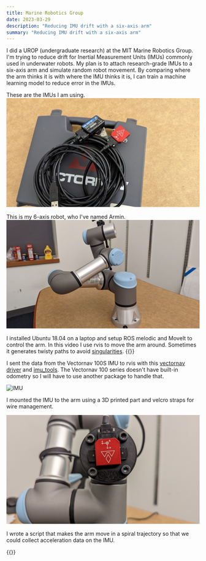 ```yaml
---
title: Marine Robotics Group
date: 2023-03-29
description: "Reducing IMU drift with a six-axis arm"
summary: "Reducing IMU drift with a six-axis arm"
---
```


I did a UROP (undergraduate research) at the MIT Marine Robotics Group. I'm trying to reduce drift for Inertial Measurement Units (IMUs) commonly used in underwater robots. My plan is to attach research-grade IMUs to a six-axis arm and simulate random robot movement. By comparing where the arm thinks it is with where the IMU thinks it is, I can train a machine learning model to reduce error in the IMUs.

These are the IMUs I am using.
![IMUs](images/imus.jpg)

This is my 6-axis robot, who I've named Armin.
![Armin](images/armin.jpg)

I installed Ubuntu 18.04 on a laptop and setup ROS melodic and MoveIt to control the arm. In this video I use rvis to move the arm around. Sometimes it generates twisty paths to avoid [singularities](https://www.mecademic.com/en/what-are-singularities-in-a-six-axis-robot-arm).
{{<youtube US2L-SOqrEw>}}

I sent the data from the Vectornav 100S IMU to rvis with this [vectornav driver](https://github.com/dawonn/vectornav) and [imu_tools](https://github.com/CCNYRoboticsLab/imu_tools). The Vectornav 100 series doesn't have built-in odometry so I will have to use another package to handle that.

![IMU](https://media.giphy.com/media/v1.Y2lkPTc5MGI3NjExYTBiNzMyYzZlMmZmZmRlNjRmZTc3YTM4NTVkMTQwYTAxNWMyZWM1NiZjdD1n/jMMHcFw6jFR8zcQ9Fg/giphy.gif)

I mounted the IMU to the arm using a 3D printed part and velcro straps for wire management.

![IMU Mounting](images/mrg_imu.jpg)


I wrote a script that makes the arm move in a spiral trajectory so that we could collect acceleration data on the IMU. 

{{<youtube dK70y1p5Yvo>}}

